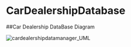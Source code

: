 # CarDealershipDatabase

##Car Dealership DataBase Diagram

![cardealershipdatamanager_UML](https://github.com/Areyes444/CarDealershipDatabase/assets/166452594/77c2d116-7df8-4827-8f50-e64291d2e543)
